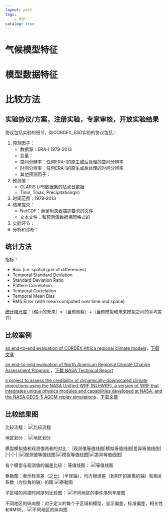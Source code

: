 ```yaml
---
layout: post
tags: 
    - MIP
catalog: true
---
```


# 气候模型特征

# 模型数据特征

# 比较方法
## 实验协议/方案，注册实验，专家审核，开放实验结果
协议包括实验的细节，如CORDEX_ESD实验的协议包括：
1. 预测因子：
    - 数据源：ERA-I 1979-2013
    - 变量：
    - 空间分辨率：任何ERA-I的原生或后处理的空间分辨率
    - 时间分辨率：任何ERA-I的原生或后处理的时间分辨率
    - 其他预测因子：
2. 预测值：
    - CLARIS LPB数据集的站点日数据
    - Tmin, Tmax, Precipitation(pr)
3. 时间范围：1979-2013
4. 结果提交：
    - NetCDF：满足附录表描述要求的文件
    - 文本文件：和预测值数据相同格式的
5. 实验环节：
6. 分析和诊断：

## 统计方法
指标：
- Bias  (i.e. spatial grid of differences)
- Temporal Standard Deviation
- Standard Deviation Ratio
- Pattern Correlation
- Temporal Correlation
- Temporal Mean Bias
- RMS Error (with mean computed over time and space)

[统计降尺度](https://rcmes.jpl.nasa.gov/content/statistical-downscaling)：（缩小的未来）=（当前观察）+（当前模拟和未来模拟之间的平均差异）

## 比较案例
[an end-to-end evaluation of CORDEX Africa regional climate models](https://rcmes.jpl.nasa.gov/content/configuration-files-kim-et-al-2013a)，[下载文章](https://link.springer.com/article/10.1007/s00382-013-1751-7)<br>

[an end-to-end evaluation of North American Regional Climate Change Assessment Program ](https://rcmes.jpl.nasa.gov/content/configuration-files-NARCCAP)，[下载 NASA Technical Report]()<br>

[a project to assess the credibility of dynamically-downscaled climate projections using the NASA Unified-WRF (NU-WRF), a version of WRF that integrates unique physics modules and capabilities developed at NASA, and the NASA GEOS-5 AGCM replay simulations](https://rcmes.jpl.nasa.gov/content/nasa-dynamic-downscaling-project-part-i)，[下载文章](https://trs.jpl.nasa.gov/bitstream/handle/2014/45705/17-0785.pdf?sequence=1&isAllowed=y)<br>

## 比较结果图
比较流程：
![比较流程](../img/in-post/cmip/rcmes_outline_mar2016.png)

地区划分：
![地区划分](../img/in-post/cmip/RCMES_map_subregion.png)

模型模拟值和观测值两者的对比：
|观测值等值线图|模拟等值线图|差异等值线图|
|-|-|-|
|![观测值等值线图](../img/in-post/cmip/Obs_contour_May2016.png)|![模拟等值线图](../img/in-post/cmip/Model_contour_May2016.png)|![差异等值线图](../img/in-post/cmip/CLI_Bias_contour.png)|

各个模型与观测值的偏差比较：
等值线图：
![等值线图](../img/in-post/cmip/RCMES_cordex_AF_prec_annual_mean_bias_to_cru1.png)

泰勒图：表示标准差（之比）（半径轴）、均方根误差（到REF的距离的轴）和相关系数（方位角的轴）的图
![泰勒图](../img/in-post/cmip/RCMES_cordex_AF_prec_annual_mean_taylor_diagram_to_cru.png)

子区域的月度时间序列比较图：
![不同地区的事件序列年度图](../img/in-post/cmip/RCMES_cordex_AF_prec_subregion_annual_cycle_time_series1copy.png)

不同地区的纵向图：对于定义的每个子区域和模型，显示偏差，标准偏差，相关性和RMSE。
![不同地区的纵向图](../img/in-post/cmip/cf_results.png)
